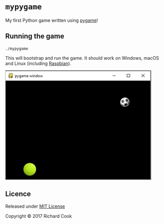 # `mypygame`

My first Python game written using [pygame][pygame]!

## Running the game

```
./mypygame
```

This will bootstrap and run the game. It should work on Windows, macOS and Linux (including [Raspbian][raspbian]).

![Alt text](screenshot.jpg?raw=true "Ball screenshot")

## Licence

Released under [MIT License][licence]

Copyright &copy; 2017 Richard Cook

[licence]: LICENSE
[pygame]: https://www.pygame.org/
[raspbian]: https://www.raspbian.org/
